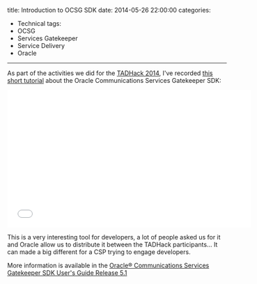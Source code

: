 title: Introduction to OCSG SDK
date: 2014-05-26 22:00:00
categories:
- Technical
tags:
- OCSG
- Services Gatekeeper
- Service Delivery
- Oracle
---
As part of the activities we did for the [TADHack 2014](http://tadhack.com/2014/), I've recorded [this short tutorial](https://www.youtube.com/watch?v=6ap8OqgAHQQ&feature=autoshare) about the Oracle Communications Services Gatekeeper SDK:

<iframe width="560" height="315" src="//www.youtube.com/embed/6ap8OqgAHQQ" frameborder="0" allowfullscreen></iframe>

This is a very interesting tool for developers, a lot of people asked us for it and Oracle allow us to distribute it between the TADHack participants... It can made a big different for a CSP trying to engage developers.

More information is available in the [Oracle® Communications Services Gatekeeper SDK User's Guide Release 5.1](http://docs.oracle.com/cd/E36135_01/doc.51/e37529/toc.htm)
